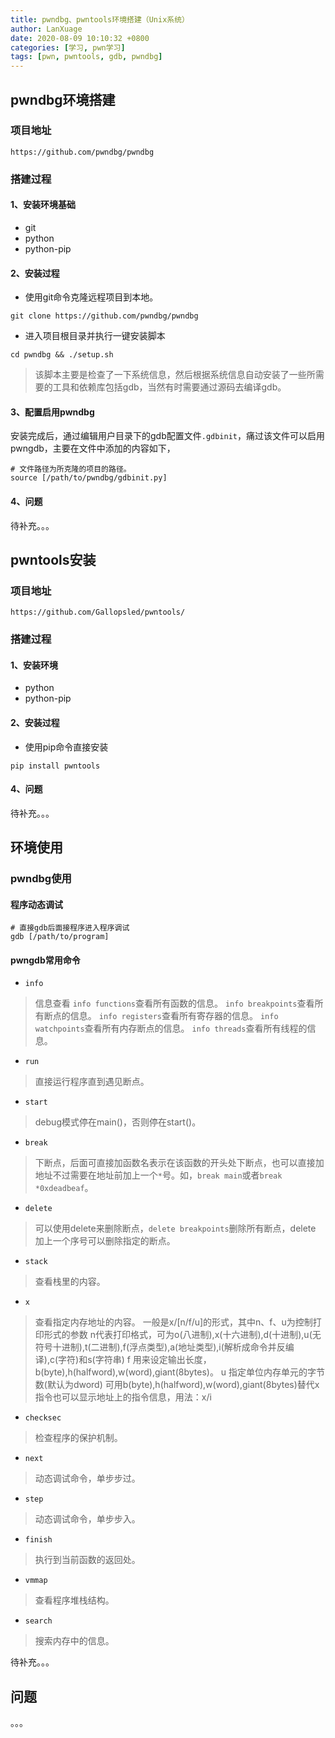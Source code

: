 ```yaml
---
title: pwndbg、pwntools环境搭建（Unix系统）
author: LanXuage
date: 2020-08-09 10:10:32 +0800
categories: [学习, pwn学习]
tags: [pwn, pwntools, gdb, pwndbg]
---
```


## pwndbg环境搭建
### 项目地址

```shell
https://github.com/pwndbg/pwndbg
```

### 搭建过程

#### 1、安装环境基础
- git
- python
- python-pip

#### 2、安装过程

- 使用git命令克隆远程项目到本地。
```shell
git clone https://github.com/pwndbg/pwndbg
```

- 进入项目根目录并执行一键安装脚本
```shell
cd pwndbg && ./setup.sh
```
> 该脚本主要是检查了一下系统信息，然后根据系统信息自动安装了一些所需要的工具和依赖库包括gdb，当然有时需要通过源码去编译gdb。

#### 3、配置启用pwndbg

安装完成后，通过编辑用户目录下的gdb配置文件`.gdbinit`，痛过该文件可以启用pwngdb，主要在文件中添加的内容如下，
```shell
# 文件路径为所克隆的项目的路径。
source [/path/to/pwndbg/gdbinit.py] 
```

#### 4、问题

待补充。。。

## pwntools安装

### 项目地址

```shell
https://github.com/Gallopsled/pwntools/
```

### 搭建过程

#### 1、安装环境

- python
- python-pip

#### 2、安装过程

- 使用pip命令直接安装
```shell
pip install pwntools
```

#### 4、问题

待补充。。。

## 环境使用

### pwndbg使用

#### 程序动态调试

```shell
# 直接gdb后面接程序进入程序调试
gdb [/path/to/program]
```

#### pwngdb常用命令

- `info`
> 信息查看
> `info functions`查看所有函数的信息。
> `info breakpoints`查看所有断点的信息。
> `info registers`查看所有寄存器的信息。
> `info watchpoints`查看所有内存断点的信息。
> `info threads`查看所有线程的信息。
- `run`
> 直接运行程序直到遇见断点。
- `start`
> debug模式停在main()，否则停在start()。
- `break`
> 下断点，后面可直接加函数名表示在该函数的开头处下断点，也可以直接加地址不过需要在地址前加上一个`*`号。如，`break main`或者`break *0xdeadbeaf`。
- `delete`
> 可以使用delete来删除断点，`delete breakpoints`删除所有断点，delete 加上一个序号可以删除指定的断点。
- `stack`
> 查看栈里的内容。
- `x`
> 查看指定内存地址的内容。
> 一般是x/[n/f/u]的形式，其中n、f、u为控制打印形式的参数
> n代表打印格式，可为o(八进制),x(十六进制),d(十进制),u(无符号十进制),t(二进制),f(浮点类型),a(地址类型),i(解析成命令并反编译),c(字符)和s(字符串)
> f 用来设定输出长度，b(byte),h(halfword),w(word),giant(8bytes)。
> u 指定单位内存单元的字节数(默认为dword) 可用b(byte),h(halfword),w(word),giant(8bytes)替代x指令也可以显示地址上的指令信息，用法：x/i
- `checksec`
> 检查程序的保护机制。
- `next`
> 动态调试命令，单步步过。
- `step`
> 动态调试命令，单步步入。
- `finish`
> 执行到当前函数的返回处。
- `vmmap`
> 查看程序堆栈结构。
- `search`
> 搜索内存中的信息。

待补充。。。

## 问题

。。。